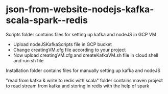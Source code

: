 # json-from-website-nodejs-kafka-scala-spark--redis

Scripts folder contains files for setting up kafka and nodeJS in GCP VM
* Upload nodeJSKafkaScripts file in GCP bucket
* Change creatingVM.cfg file according to your project
* Now upload creatingVM.cfg and createKafkaVM.sh file in cloud shell and run sh file

Installation folder contains files for manually setting up kafka and nodeJS

"read from kafka & write to redis with scala" folder contains maven project to read stream from kafka and storing in redis with the help of spark